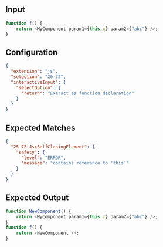 
## Input
```javascript input
function f() {
    return <MyComponent param1={this.x} param2={"abc"} />;
}
```

## Configuration
```json configuration
{
  "extension": "js",
  "selection": "26-72",
  "interactiveInput": {
    "selectOption": {
      "return": "Extract as function declaration"
    }
  }
}
```

## Expected Matches
```json expected matches
{
  "25-72-JsxSelfClosingElement": {
    "safety": {
      "level": "ERROR",
      "message": "contains reference to 'this'"
    }
  }
}
```

## Expected Output
```javascript expected output
function NewComponent() {
    return <MyComponent param1={this.x} param2={"abc"} />;
}
function f() {
    return <NewComponent />;
}
```

